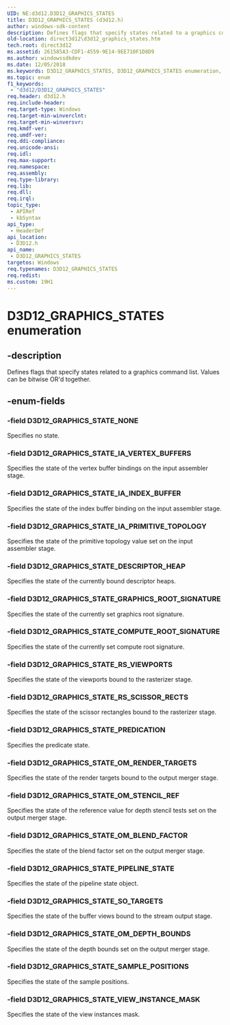 ```yaml
---
UID: NE:d3d12.D3D12_GRAPHICS_STATES
title: D3D12_GRAPHICS_STATES (d3d12.h)
author: windows-sdk-content
description: Defines flags that specify states related to a graphics command list. Values can be bitwise OR'd together.
old-location: direct3d12\d3d12_graphics_states.htm
tech.root: direct3d12
ms.assetid: 261585A3-CDF1-4559-9E14-9EE710F1D8D9
ms.author: windowssdkdev
ms.date: 12/05/2018
ms.keywords: D3D12_GRAPHICS_STATES, D3D12_GRAPHICS_STATES enumeration, D3D12_GRAPHICS_STATE_COMPUTE_ROOT_SIGNATURE, D3D12_GRAPHICS_STATE_DESCRIPTOR_HEAP, D3D12_GRAPHICS_STATE_GRAPHICS_ROOT_SIGNATURE, D3D12_GRAPHICS_STATE_IA_INDEX_BUFFER, D3D12_GRAPHICS_STATE_IA_PRIMITIVE_TOPOLOGY, D3D12_GRAPHICS_STATE_IA_VERTEX_BUFFERS, D3D12_GRAPHICS_STATE_NONE, D3D12_GRAPHICS_STATE_OM_BLEND_FACTOR, D3D12_GRAPHICS_STATE_OM_DEPTH_BOUNDS, D3D12_GRAPHICS_STATE_OM_RENDER_TARGETS, D3D12_GRAPHICS_STATE_OM_STENCIL_REF, D3D12_GRAPHICS_STATE_PIPELINE_STATE, D3D12_GRAPHICS_STATE_PREDICATION, D3D12_GRAPHICS_STATE_RS_SCISSOR_RECTS, D3D12_GRAPHICS_STATE_RS_VIEWPORTS, D3D12_GRAPHICS_STATE_SAMPLE_POSITIONS, D3D12_GRAPHICS_STATE_SO_TARGETS, D3D12_GRAPHICS_STATE_VIEW_INSTANCE_MASK, d3d12/D3D12_GRAPHICS_STATES, d3d12/D3D12_GRAPHICS_STATE_COMPUTE_ROOT_SIGNATURE, d3d12/D3D12_GRAPHICS_STATE_DESCRIPTOR_HEAP, d3d12/D3D12_GRAPHICS_STATE_GRAPHICS_ROOT_SIGNATURE, d3d12/D3D12_GRAPHICS_STATE_IA_INDEX_BUFFER, d3d12/D3D12_GRAPHICS_STATE_IA_PRIMITIVE_TOPOLOGY, d3d12/D3D12_GRAPHICS_STATE_IA_VERTEX_BUFFERS, d3d12/D3D12_GRAPHICS_STATE_NONE, d3d12/D3D12_GRAPHICS_STATE_OM_BLEND_FACTOR, d3d12/D3D12_GRAPHICS_STATE_OM_DEPTH_BOUNDS, d3d12/D3D12_GRAPHICS_STATE_OM_RENDER_TARGETS, d3d12/D3D12_GRAPHICS_STATE_OM_STENCIL_REF, d3d12/D3D12_GRAPHICS_STATE_PIPELINE_STATE, d3d12/D3D12_GRAPHICS_STATE_PREDICATION, d3d12/D3D12_GRAPHICS_STATE_RS_SCISSOR_RECTS, d3d12/D3D12_GRAPHICS_STATE_RS_VIEWPORTS, d3d12/D3D12_GRAPHICS_STATE_SAMPLE_POSITIONS, d3d12/D3D12_GRAPHICS_STATE_SO_TARGETS, d3d12/D3D12_GRAPHICS_STATE_VIEW_INSTANCE_MASK, direct3d12.d3d12_graphics_states
ms.topic: enum
f1_keywords: 
 - "d3d12/D3D12_GRAPHICS_STATES"
req.header: d3d12.h
req.include-header: 
req.target-type: Windows
req.target-min-winverclnt: 
req.target-min-winversvr: 
req.kmdf-ver: 
req.umdf-ver: 
req.ddi-compliance: 
req.unicode-ansi: 
req.idl: 
req.max-support: 
req.namespace: 
req.assembly: 
req.type-library: 
req.lib: 
req.dll: 
req.irql: 
topic_type:
 - APIRef
 - kbSyntax
api_type:
 - HeaderDef
api_location:
 - D3D12.h
api_name:
 - D3D12_GRAPHICS_STATES
targetos: Windows
req.typenames: D3D12_GRAPHICS_STATES
req.redist: 
ms.custom: 19H1
---
```


# D3D12_GRAPHICS_STATES enumeration


## -description


Defines flags that specify states related to  a graphics command list. Values can be bitwise OR'd together.


## -enum-fields




### -field D3D12_GRAPHICS_STATE_NONE

Specifies no state.


### -field D3D12_GRAPHICS_STATE_IA_VERTEX_BUFFERS

Specifies the state of the vertex buffer bindings on the input assembler stage.


### -field D3D12_GRAPHICS_STATE_IA_INDEX_BUFFER

Specifies the state of the index buffer binding on the input assembler stage.


### -field D3D12_GRAPHICS_STATE_IA_PRIMITIVE_TOPOLOGY

Specifies the state of the primitive topology value set on the input assembler stage.


### -field D3D12_GRAPHICS_STATE_DESCRIPTOR_HEAP

Specifies the state of the currently bound descriptor heaps.


### -field D3D12_GRAPHICS_STATE_GRAPHICS_ROOT_SIGNATURE

Specifies the state of the currently set graphics root signature.


### -field D3D12_GRAPHICS_STATE_COMPUTE_ROOT_SIGNATURE

Specifies the state of the currently set compute root signature.


### -field D3D12_GRAPHICS_STATE_RS_VIEWPORTS

Specifies the state of the viewports bound to the rasterizer stage.


### -field D3D12_GRAPHICS_STATE_RS_SCISSOR_RECTS

Specifies the state of the scissor rectangles bound to the rasterizer stage.


### -field D3D12_GRAPHICS_STATE_PREDICATION

Specifies the predicate state.


### -field D3D12_GRAPHICS_STATE_OM_RENDER_TARGETS

Specifies the state of the render targets bound to the output merger stage.


### -field D3D12_GRAPHICS_STATE_OM_STENCIL_REF

Specifies the state of the reference value for depth stencil tests set on the output merger stage.


### -field D3D12_GRAPHICS_STATE_OM_BLEND_FACTOR

Specifies the state of the blend factor set on the output merger stage.


### -field D3D12_GRAPHICS_STATE_PIPELINE_STATE

Specifies the state of the pipeline state object.


### -field D3D12_GRAPHICS_STATE_SO_TARGETS

Specifies the state of the buffer views bound to the stream output stage.


### -field D3D12_GRAPHICS_STATE_OM_DEPTH_BOUNDS

Specifies the state of the depth bounds set on the output merger stage.


### -field D3D12_GRAPHICS_STATE_SAMPLE_POSITIONS

Specifies the state of the sample positions.


### -field D3D12_GRAPHICS_STATE_VIEW_INSTANCE_MASK

Specifies the state of the view instances mask.

